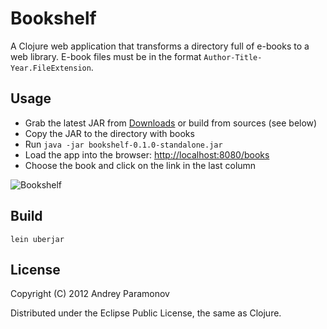 # Bookshelf

A Clojure web application that transforms a directory full of e-books to a web library. E-book files must be in the format `Author-Title-Year.FileExtension`.

## Usage

* Grab the latest JAR from [Downloads](https://github.com/ndpar/bookshelf/downloads) or build from sources (see below)
* Copy the JAR to the directory with books
* Run `java -jar bookshelf-0.1.0-standalone.jar`
* Load the app into the browser: [http://localhost:8080/books](http://localhost:8080/books)
* Choose the book and click on the link in the last column

![Bookshelf](http://3.bp.blogspot.com/-GEGxO0TtKwA/UJsACInthyI/AAAAAAAAHLM/vmijwB7D3XI/s800/bookshelf2.png)

## Build

    lein uberjar

## License

Copyright (C) 2012 Andrey Paramonov

Distributed under the Eclipse Public License, the same as Clojure.

